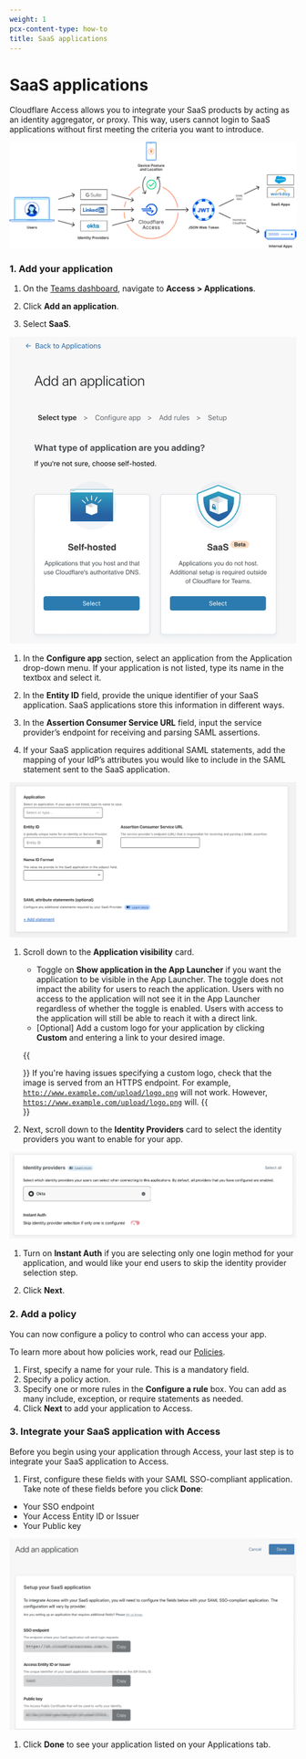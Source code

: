 ```yaml
---
weight: 1
pcx-content-type: how-to
title: SaaS applications
---
```


# SaaS applications

Cloudflare Access allows you to integrate your SaaS products by acting as an identity aggregator, or proxy. This way, users cannot login to SaaS applications without first meeting the criteria you want to introduce.

![SaaS applications diagram](../../static/documentation/applications/diagram-saas.jpg)

### 1. Add your application

1.  On the [Teams dashboard](https://dash.teams.cloudflare.com), navigate to **Access > Applications**.

2.  Click **Add an application**.

3.  Select **SaaS**.

![Access Saas and Self-Hosted](../../static/documentation/applications/add-saas-application.png)

1.  In the **Configure app** section, select an application from the Application drop-down menu. If your application is not listed, type its name in the textbox and select it.

2.  In the **Entity ID** field, provide the unique identifier of your SaaS application.
    SaaS applications store this information in different ways.

3.  In the **Assertion Consumer Service URL** field, input the service provider’s endpoint for receiving and parsing SAML assertions.

4.  If your SaaS application requires additional SAML statements, add the mapping of your IdP’s attributes you would like to include in the SAML statement sent to the SaaS application.

![Custom SaaS statements](../../static/documentation/applications/custom-saas-statements.png)

1.  Scroll down to the **Application visibility** card.

    - Toggle on **Show application in the App Launcher** if you want the application to be visible in the App Launcher. The toggle does not impact the ability for users to reach the application. Users with no access to the application will not see it in the App Launcher regardless of whether the toggle is enabled. Users with access to the application will still be able to reach it with a direct link.
    - \[Optional] Add a custom logo for your application by clicking **Custom** and entering a link to your desired image.

    {{<Aside>}} If you're having issues specifying a custom logo, check that the image is served from an HTTPS
    endpoint. For example, <code>http://www.example.com/upload/logo.png</code> will not work.
    However, <code>https://www.example.com/upload/logo.png</code> will.
    {{</Aside>}}

2.  Next, scroll down to the **Identity Providers** card to select the identity providers you want to enable for your app.

![Setup SaaS IdPs](../../static/documentation/applications/saas-idp.png)

1.  Turn on **Instant Auth** if you are selecting only one login method for your application, and would like your end users to skip the identity provider selection step.

2.  Click **Next**.

### 2. Add a policy

You can now configure a policy to control who can access your app.

To learn more about how policies work, read our [Policies](/cloudflare-one/policies/).

1.  First, specify a name for your rule. This is a mandatory field.
2.  Specify a policy action.
3.  Specify one or more rules in the **Configure a rule** box. You can add as many include, exception, or require statements as needed.
4.  Click **Next** to add your application to Access.

### 3. Integrate your SaaS application with Access

Before you begin using your application through Access, your last step is to integrate your SaaS application to Access.

1.  First, configure these fields with your SAML SSO-compliant application. Take note of these fields before you click **Done**:

- Your SSO endpoint
- Your Access Entity ID or Issuer
- Your Public key

![Setup SaaS IdPs](../../static/documentation/applications/saas-integrate.png)

1.  Click **Done** to see your application listed on your Applications tab.
